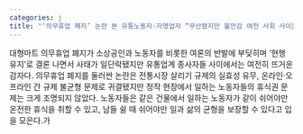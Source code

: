 ```yaml
---
categories: j
title: "‘의무휴업 폐지’ 논란 본 유통노동자·자영업자 “무산됐지만 불안감 여전 사회 사이클 맞는 휴식 보장해야”"
---
```

대형마트 의무휴업 폐지가 소상공인과 노동자를 비롯한 여론의 반발에 부딪히며 ‘현행 유지’로 결론 나면서 사태가 일단락됐지만 유통업계 종사자들 사이에서는 여전히 뜨거운 감자다. 의무휴업 폐지를 둘러싼 논란은 전통시장 살리기 규제의 실효성 유무, 온라인·오프라인 간 규제 불균형 문제로 귀결됐지만 정작 현장에서 일하는 노동자들의 휴식권 문제는 크게 조명되지 않았다. 노동자들은 같은 건물에서 일하는 노동자가 같이 쉬어야만 온전한 휴식을 취할 수 있고, 남들 쉴 때 쉬어야만 일과 삶의 균형을 보장할 수 있다고 입을 모은다.가